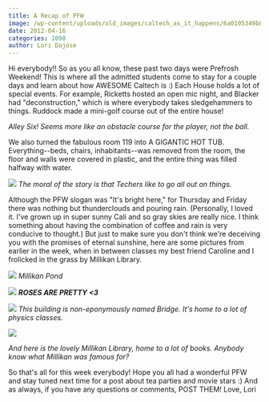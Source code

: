 ```yaml
---
title: A Recap of PFW
image: /wp-content/uploads/old_images/caltech_as_it_happens/6a0105349b8251970b0163042984e3970d.jpg
date: 2012-04-16
categories: 1098
author: Lori Dajose
---
```


Hi everybody!!
So as you all know, these past two days were Prefrosh Weekend! This is where all the admitted students come to stay for a couple days and learn about how AWESOME Caltech is :)
Each House holds a lot of special events. For example, Ricketts hosted an open mic night, and Blacker had "deconstruction," which is where everybody takes sledgehammers to things. Ruddock made a mini-golf course out of the entire house!

*Alley Six! Seems more like an obstacle course for the player, not the ball.*

We also turned the fabulous room 119 into A GIGANTIC HOT TUB. Everything--beds, chairs, inhabitants--was removed from the room, the floor and walls were covered in plastic, and the entire thing was filled halfway with water.


![](/old_images/caltech_as_it_happens/6a0105349b8251970b01630429b2be970d.jpg)
*The moral of the story is that Techers like to go all out on things.*

Although the PFW slogan was "It's bright here," for Thursday and Friday there was nothing but thunderclouds and pouring rain. (Personally, I loved it. I've grown up in super sunny Cali and so gray skies are really nice. I think something about having the combination of coffee and rain is very conducive to thought.)
But just to make sure you don't think we're deceiving you with the promises of eternal sunshine, here are some pictures from earlier in the week, when in between classes my best friend Caroline and I frolicked in the grass by Millikan Library.


![](/old_images/caltech_as_it_happens/6a0105349b8251970b0167651d92bb970b.jpg)
*Millikan Pond*


![](/old_images/caltech_as_it_happens/6a0105349b8251970b0167651d9355970b.jpg)
***ROSES ARE PRETTY &lt;3***


![](/old_images/caltech_as_it_happens/6a0105349b8251970b01630429795d970d.jpg)
*This building is non-eponymously named Bridge. It's home to a lot of physics classes.*


![](/old_images/caltech_as_it_happens/6a0105349b8251970b0168ea1f2620970c.jpg)

*And here is the lovely Millikan Library, home to a lot of books. Anybody know what Millikan was famous for?*

So that's all for this week everybody! Hope you all had a wonderful PFW and stay tuned next time for a post about tea parties and movie stars :) And as always, if you have any questions or comments, POST THEM!
Love,
Lori
